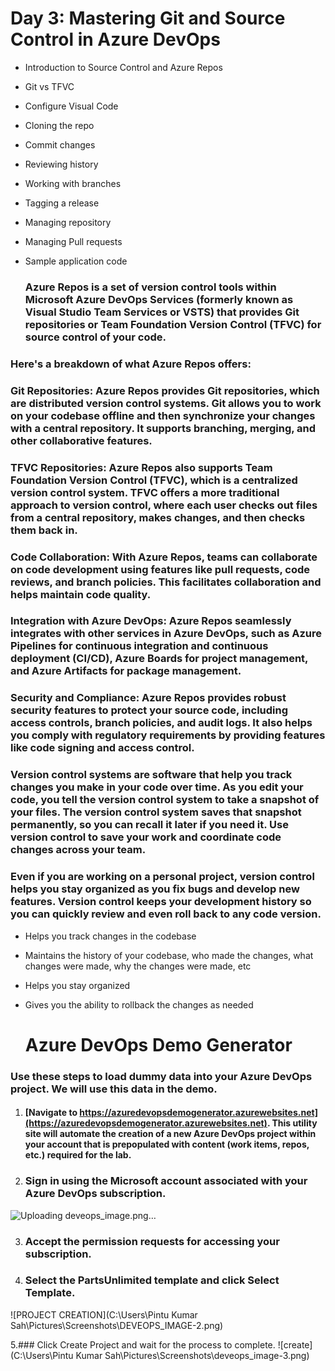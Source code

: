 # Day 3: Mastering Git and Source Control in Azure DevOps

* Introduction to Source Control and Azure Repos
* Git vs TFVC
* Configure Visual Code
* Cloning the repo
* Commit changes
* Reviewing history
* Working with branches
* Tagging a release
* Managing repository
* Managing Pull requests
* Sample application code

  ### Azure Repos is a set of version control tools within Microsoft Azure DevOps Services (formerly known as Visual Studio Team Services or VSTS) that provides Git repositories or Team Foundation Version Control (TFVC) for source control of your code.

### Here's a breakdown of what Azure Repos offers:

### Git Repositories: Azure Repos provides Git repositories, which are distributed version control systems. Git allows you to work on your codebase offline and then synchronize your changes with a central repository. It supports branching, merging, and other collaborative features.

### TFVC Repositories: Azure Repos also supports Team Foundation Version Control (TFVC), which is a centralized version control system. TFVC offers a more traditional approach to version control, where each user checks out files from a central repository, makes changes, and then checks them back in.

### Code Collaboration: With Azure Repos, teams can collaborate on code development using features like pull requests, code reviews, and branch policies. This facilitates collaboration and helps maintain code quality.

### Integration with Azure DevOps: Azure Repos seamlessly integrates with other services in Azure DevOps, such as Azure Pipelines for continuous integration and continuous deployment (CI/CD), Azure Boards for project management, and Azure Artifacts for package management.

### Security and Compliance: Azure Repos provides robust security features to protect your source code, including access controls, branch policies, and audit logs. It also helps you comply with regulatory requirements by providing features like code signing and access control.

  ### Version control systems are software that help you track changes you make in your code over time. As you edit your code, you tell the version control system to take a snapshot of your files. The version control system saves that snapshot permanently, so you can recall it later if you need it. Use version control to save your work and coordinate code changes across your team.

### Even if you are working on a personal project, version control helps you stay organized as you fix bugs and develop new features. Version control keeps your development history so you can quickly review and even roll back to any code version.

* Helps you track changes in the codebase
* Maintains the history of your codebase, who made the changes, what changes were made, why the changes were made, etc
* Helps you stay organized
* Gives you the ability to rollback the changes as needed



  # Azure DevOps Demo Generator
 ### Use these steps to load dummy data into your Azure DevOps project. We will use this data in the demo.

1. #### [Navigate to https://azuredevopsdemogenerator.azurewebsites.net](https://azuredevopsdemogenerator.azurewebsites.net). This utility site will automate the creation of a new Azure DevOps project within your account that is prepopulated with content (work items, repos, etc.) required for the lab.
2.  ### Sign in using the Microsoft account associated with your Azure DevOps subscription.
 ![Uploading deveops_image.png…](https://github.com/Pintu764/Azure_devOps_series-from-zero-to-advance/assets/159055209/94f3d74c-7344-49b4-b5f1-2d06c82738f1)
        
3. ### Accept the permission requests for accessing your subscription.
  

5. ### Select the PartsUnlimited template and click Select Template.

![PROJECT CREATION](‪C:\Users\Pintu Kumar Sah\Pictures\Screenshots\DEVEOPS_IMAGE-2.png)

5.### Click Create Project and wait for the process to complete.
![create](C:\Users\Pintu Kumar Sah\Pictures\Screenshots\deveops_image-3.png)
  
